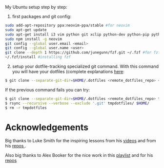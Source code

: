 
My Ubuntu setup step by step:

1. first packages and git config:

```bash
sudo add-apt-repository ppa:neovim-ppa/stable #for neovim
sudo apt-get update
sudo apt-get install i3 vim python git xclip python-dev python-pip python3-dev python3-pip neovim curl npm gnome-tweaks feh compton rofi ranger dunst unclutter lxappearance htop qrencode i3blocks pulseaudio pulsemixer calcurse pavucontrol clang pavucontrol tmux zathura tree
sudo npm install -g neovim
git config --global user.email <email>
git config --global user.name <user>
git clone --depth 1 https://github.com/junegunn/fzf.git ~/.fzf #for fzf
~/.fzf/install #installing fzf
```
2. setup your dotfile-tracking specialized git command. With this command you will have your dotfiles (complete explanations [here](https://www.anand-iyer.com/blog/2018/a-simpler-way-to-manage-your-dotfiles.html):

```bash
$ git clone --separate-git-dir=$HOME/.dotfiles <remote_dotfiles_repo> ~
```

If the previous command fails you can try:

```bash
$ git clone --separate-git-dir=$HOME/.dotfiles <remote_dotfiles_repo> tmpdotfiles
$ rsync --recursive --verbose --exclude '.git' tmpdotfiles/ $HOME/
$ rm -r tmpdotfiles
```

# Acknowledgements

Big thanks to Luke Smith for the inspiring lessons from his [videos](https://www.youtube.com/channel/UC2eYFnH61tmytImy1mTYvhA) and from his [repos ](https://github.com/LukeSmithxyz).

Also big thanks to Alex Booker for the nice work in this [playlist](https://www.youtube.com/watch?v=j1I63wGcvU4&list=PL5ze0DjYv5DbCv9vNEzFmP6sU7ZmkGzcf) and for his [repos](https://github.com/alexbooker)
